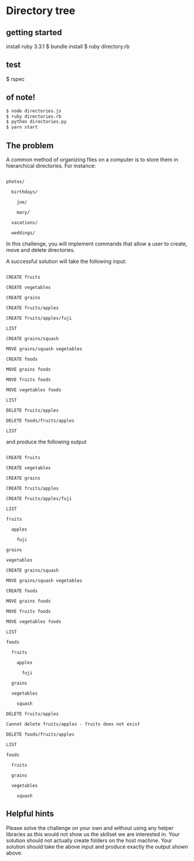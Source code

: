 # Directory tree


## getting started

install ruby 3.3.1
$ bundle install
$ ruby directory.rb

## test
$ rspec

## of note!

```bash
$ node directories.js
$ ruby directories.rb
$ python directories.py
$ yarn start
```

## The problem

 

A common method of organizing files on a computer is to store them in hierarchical directories. For instance:

 

```

photos/

  birthdays/

    joe/

    mary/

  vacations/

  weddings/

```

 

In this challenge, you will implement commands that allow a user to create, move and delete directories.

 

A successful solution will take the following input:

 

```

CREATE fruits

CREATE vegetables

CREATE grains

CREATE fruits/apples

CREATE fruits/apples/fuji

LIST

CREATE grains/squash

MOVE grains/squash vegetables

CREATE foods

MOVE grains foods

MOVE fruits foods

MOVE vegetables foods

LIST

DELETE fruits/apples

DELETE foods/fruits/apples

LIST

```

 

and produce the following output

 

```

CREATE fruits

CREATE vegetables

CREATE grains

CREATE fruits/apples

CREATE fruits/apples/fuji

LIST

fruits

  apples

    fuji

grains

vegetables

CREATE grains/squash

MOVE grains/squash vegetables

CREATE foods

MOVE grains foods

MOVE fruits foods

MOVE vegetables foods

LIST

foods

  fruits

    apples

      fuji

  grains

  vegetables

    squash

DELETE fruits/apples

Cannot delete fruits/apples - fruits does not exist

DELETE foods/fruits/apples

LIST

foods

  fruits

  grains

  vegetables

    squash

```

 

## Helpful hints

Please solve the challenge on your own and without using any helper libraries as this would not show us the skillset we are interested in.
Your solution should not actually create folders on the host machine.
Your solution should take the above input and produce exactly the output shown above.
 
